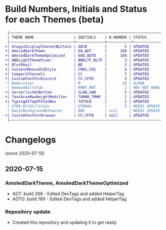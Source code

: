 # Build Numbers, Initials and Status for each Themes (beta)

```diff
 |—————————————————————————————————————————————————————————————————————|
 | THEME NAME                  | INITIALS    | B.NUMBER | STATUS       |
 |—————————————————————————————+—————————————+———————————+—————————————|
+| AlwaysDisplayChannelButtons | ADCB        |        5 | UPDATED      |
+| AmoledDarkTheme             | DA,ADT      |      268 | UPDATED      |
+| AmoledDarkThemeOptimized    | DAO,ADTO    |      169 | UPDATED      |
+| BBDLightThemeFixer          | BBDLTF,BLTF |        3 | UPDATED      |
+| BlurEmail                   | BE          |        3 | UPDATED      |
+| ContextMenusOldStyle        | CMOS,COS    |        4 | UPDATED      |
+| CompactChannels             | CC          |        7 | UPDATED      |
+| CustomFontForDiscord        | CF,CFFD     |        5 | UPDATED      |
!| Modernizer                  | M           |       19 | ALPHA        |
-| RemoveNitroTab              | RMNT,RNT    |        2 | MAY NOT WORK |
+| ServerlistAtBottom          | SLAB,SAB    |        5 | UPDATED      |
+| TextAreaMaxHeightModifier   | TAMHM,TMHM  |        2 | UPDATED      |
+| TypingAtTopOfChatBox        | TATOCB      |        2 | UPDATED      |
-| UT00_AllUtilities           | UT00AU      |        5 | NEEDS UPDATE |
-| BasicBackgroundEnhancer     | BBE         | null     | NEEDS UPDATE |
+| CustomFontForBrowser        | CF,CFFB     | null     | UPDATED      |
 |—————————————————————————————————————————————————————————————————————|
```

# Changelogs

(since 2020-07-15)

## 2020-07-15

### AmoledDarkTheme, AmoledDarkThemeOptimized

- ADT: build 268 - Edited DevTags and added HelperTag
- ADTO: build 169 - Edited DevTags and added HelperTag

### Repository update

- Created this repository and updating it to get ready
